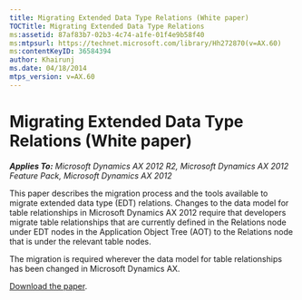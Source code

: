 ```yaml
---
title: Migrating Extended Data Type Relations (White paper)
TOCTitle: Migrating Extended Data Type Relations
ms:assetid: 87af83b7-02b3-4c74-a1fe-01f4e9b58f40
ms:mtpsurl: https://technet.microsoft.com/library/Hh272870(v=AX.60)
ms:contentKeyID: 36584394
author: Khairunj
ms.date: 04/18/2014
mtps_version: v=AX.60
---
```


# Migrating Extended Data Type Relations (White paper) 


_**Applies To:** Microsoft Dynamics AX 2012 R2, Microsoft Dynamics AX 2012 Feature Pack, Microsoft Dynamics AX 2012_

This paper describes the migration process and the tools available to migrate extended data type (EDT) relations. Changes to the data model for table relationships in Microsoft Dynamics AX 2012 require that developers migrate table relationships that are currently defined in the Relations node under EDT nodes in the Application Object Tree (AOT) to the Relations node that is under the relevant table nodes.

The migration is required wherever the data model for table relationships has been changed in Microsoft Dynamics AX.

[Download the paper](http://go.microsoft.com/fwlink/?linkid=213126).

  


